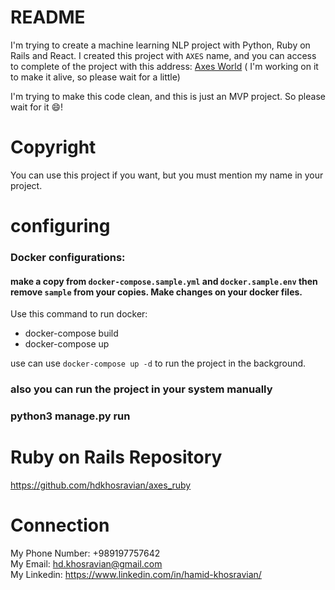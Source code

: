# README
I'm trying to create a machine learning NLP project with Python, Ruby on Rails and React.
I created this project with `AXES` name, and you can access to complete of the project with this address: [Axes World](http://www.axes.world) ( I'm working on it to make it alive, so please wait for a little)
<br />

I'm trying to make this code clean, and this is just an MVP project. So please wait for it 😄!

# Copyright
You can use this project if you want, but you must mention my name in your project.

# configuring

### Docker configurations:

#### make a copy from `docker-compose.sample.yml` and `docker.sample.env` then remove `sample` from your copies. Make changes on your docker files.
Use this command to run docker:

- docker-compose build
- docker-compose up

use can use `docker-compose up -d` to run the project in the background.

### also you can run the project in your system manually
### python3 manage.py run

# Ruby on Rails Repository
https://github.com/hdkhosravian/axes_ruby

# Connection
My Phone Number: +989197757642
<br />
My Email: hd.khosravian@gmail.com
<br />
My Linkedin: https://www.linkedin.com/in/hamid-khosravian/
